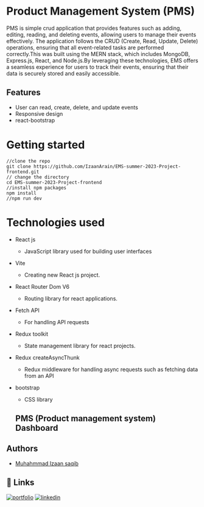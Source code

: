 # Product Management System (PMS)
PMS is simple crud application that provides features such as adding, editing, reading, and deleting events, allowing users to manage their events effectively. The application follows the CRUD (Create, Read, Update, Delete) operations, ensuring that all event-related tasks are performed correctly.This was built using the MERN stack, which includes MongoDB, Express.js, React, and Node.js.By leveraging these technologies, EMS offers a seamless experience for users to track their events, ensuring that their data is securely stored and easily accessible.

## Features
- User can read, create, delete, and update events
- Responsive design
- react-bootstrap

# Getting started
    //clone the repo
    git clone https://github.com/IzaanArain/EMS-summer-2023-Project-frontend.git
    // change the directory
    cd EMS-summer-2023-Project-frontend
    //install npm packages
    npm install
    //npm run dev

# Technologies used
* React js
  * JavaScript library used for building user interfaces
* Vite
  * Creating new React js project.
* React Router Dom V6
  * Routing library for react applications.
* Fetch API 
  * For handling API requests
* Redux toolkit
  * State management library for react projects.
* Redux createAsyncThunk
  * Redux middleware for handling async requests such as fetching data from an API
* bootstrap
  * CSS library

  ## PMS (Product management system) Dashboard

## Authors
- [Muhahmmad Izaan saqib](https://github.com/IzaanArain)


## 🔗 Links
[![portfolio](https://img.shields.io/badge/my_portfolio-000?style=for-the-badge&logo=ko-fi&logoColor=white)](https://github.com/IzaanArain)
[![linkedin](https://img.shields.io/badge/linkedin-0A66C2?style=for-the-badge&logo=linkedin&logoColor=white)](https://www.linkedin.com/in/izaan-saquib/)
